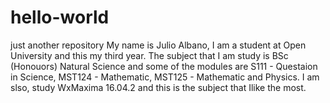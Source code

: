 # hello-world
just another repository
My name is Julio Albano, I am a student at Open University and this my third year.
The subject that I am study is BSc (Honouors) Natural Science and some of the modules are
S111 - Questaion in Science, MST124 - Mathematic, MST125 - Mathematic and Physics.
I am slso, study WxMaxima 16.04.2 and this is the subject that Ilike the most.

